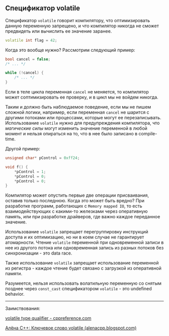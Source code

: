 ## Спецификатор volatile

Спецификатор `volatile` говорит компилятору, что оптимизировать данную переменную запрещено, и что компилятор никогда не сможет предвидеть или вычислить ее значение заранее.

```cpp
volatile int flag = 42;
```

Когда это вообще нужно? Рассмотрим следующий пример:

```cpp
bool cancel = false;
/* ... */

while (!cancel) {
	/* ... */
}
```

Если в теле цикла переменная `cancel` не меняется, то компилятор может соптимизировать ее проверку, и в цикл мы не войдем никогда.

Таким и должно быть наблюдаемое поведение, если мы не пишем сложной логики, например, если переменная `cancel` не шарится с другими потоками или процессами, которые могут ее перезаписывать. Использование `volatile` нужно для предупреждения компилятора, что _магические силы_ могут изменить значение переменной в любой момент и нельзя опираться на то, что в нее было записано в compile-time.

Другой пример:

```cpp
unsigned char* pControl = 0xff24;

void f() {
	*pControl = 1;
	*pControl = 0;
	*pControl = 0;
}
```

Компилятор может опустить первые две операции присваивания, оставив только последнюю. Когда это может быть вредно? При разработке программ, работающих с `Memory mapped IO`, то есть взаимодействующих с какими-то железками через оперативную память, или при разработке драйверов, где важно каждое переданное значение.

Использование `volatile` запрещает перегруппировку инструкций доступа и их оптимизацию, но ни в коем случае не гарантирует атомарности. Чтение `volatile` переменной при одновременной записи в нее из другого потока или одновременная запись из разных потоков без синхронизации - это data race.

Также использование `volatile` запрещает использование переменной из регистра - каждое чтение будет связано с загрузкой из оперативной памяти.

Разумеется, нельзя использовать волатильную переменную со снятым позднее через `const_cast` спецификатором `volatile` - это undefined behavior.


---

Заимствования:

[volatile type qualifier - cppreference.com](https://en.cppreference.com/w/c/language/volatile)

[Алёна C++: Ключевое слово volatile (alenacpp.blogspot.com)](http://alenacpp.blogspot.com/2006/04/volatile.html)
